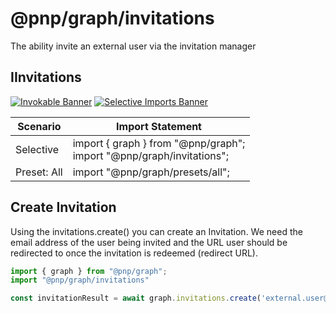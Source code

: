 # @pnp/graph/invitations

The ability invite an external user via the invitation manager

## IInvitations

[![Invokable Banner](https://img.shields.io/badge/Invokable-informational.svg)](../concepts/invokable.md) [![Selective Imports Banner](https://img.shields.io/badge/Selective%20Imports-informational.svg)](../concepts/selective-imports.md)  

| Scenario    | Import Statement                                                  |
| ----------- | ----------------------------------------------------------------- |
| Selective   | import { graph } from "@pnp/graph";<br />import "@pnp/graph/invitations"; |
| Preset: All | import "@pnp/graph/presets/all";    |

## Create Invitation

Using the invitations.create() you can create an Invitation.
We need the email address of the user being invited and the URL user should be redirected to once the invitation is redeemed (redirect URL).

```TypeScript
import { graph } from "@pnp/graph";
import "@pnp/graph/invitations"

const invitationResult = await graph.invitations.create('external.user@email-address.com', 'https://tenant.sharepoint.com/sites/redirecturi');

```
